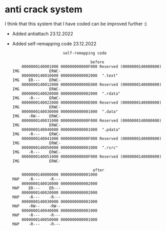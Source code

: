 # anti crack system

I think that this system that I have coded can be improved further :)

* Added antiattach  23.12.2022

* Added self-remapping code 23.12.2022

                            self-remapping code
                                   
                                        before
          0000000140001000 000000000000F000 Reserved (0000000140000000)   IMG             ERWC-
          0000000140010000 0000000000002000  ".text"                      IMG    ER---    ERWC-
          0000000140012000 000000000000E000 Reserved (0000000140000000)   IMG             ERWC-
          0000000140020000 0000000000002000  ".rdata"                     IMG    -R---    ERWC-
          0000000140022000 000000000000E000 Reserved (0000000140000000)   IMG             ERWC-
          0000000140030000 0000000000001000  ".data"                      IMG    -RW--    ERWC-
          0000000140031000 000000000000F000 Reserved (0000000140000000)   IMG             ERWC-
          0000000140040000 0000000000001000  ".pdata"                     IMG    -R---    ERWC-
          0000000140041000 000000000000F000 Reserved (0000000140000000)   IMG             ERWC-
          0000000140050000 0000000000001000  ".rsrc"                      IMG    -R---    ERWC-
          0000000140051000 000000000000F000 Reserved (0000000140000000)   IMG             ERWC-

                                         after
          0000000140000000 0000000000001000                               MAP    -R---    -R---
          0000000140010000 0000000000002000                               MAP    ER---    ER---
          0000000140020000 0000000000002000                               MAP    -R---    -R---
          0000000140030000 0000000000001000                               MAP    -RW--    -RW--
          0000000140040000 0000000000001000                               MAP    -R---    -R---
          0000000140050000 0000000000001000                               MAP    -R---    -R---
